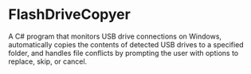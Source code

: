 # FlashDriveCopyer
A C# program that monitors USB drive connections on Windows, automatically copies the contents of detected USB drives to a specified folder, and handles file conflicts by prompting the user with options to replace, skip, or cancel.
